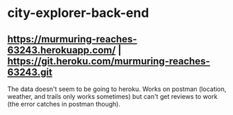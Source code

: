 # city-explorer-back-end

## https://murmuring-reaches-63243.herokuapp.com/ | https://git.heroku.com/murmuring-reaches-63243.git

The data doesn't seem to be going to heroku.  Works on postman (location, weather, and trails only works sometimes) but can't get reviews to work (the error catches in postman though).